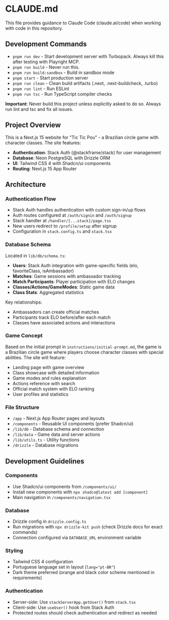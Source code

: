 # CLAUDE.md

This file provides guidance to Claude Code (claude.ai/code) when working with code in this repository.

## Development Commands

- `pnpm run dev` - Start development server with Turbopack. Always kill this after testing with Playright MCP.
- `pnpm run build` - Never run this.
- `pnpm run build:sandbox` - Build in sandbox mode
- `pnpm start` - Start production server
- `pnpm run clean` - Clean build artifacts (.next, .next-buildcheck, .turbo)
- `pnpm run lint` - Run ESLint
- `pnpm run tsc` - Run TypeScript compiler checks

**Important**: Never build this project unless explicitly asked to do so. Always run lint and tsc and fix all issues.

## Project Overview

This is a Next.js 15 website for "Tic Tic Pou" - a Brazilian circle game with character classes. The site features:

- **Authentication**: Stack Auth (@stackframe/stack) for user management
- **Database**: Neon PostgreSQL with Drizzle ORM
- **UI**: Tailwind CSS 4 with Shadcn/ui components
- **Routing**: Next.js 15 App Router

## Architecture

### Authentication Flow
- Stack Auth handles authentication with custom sign-in/up flows
- Auth routes configured at `/auth/signin` and `/auth/signup`
- Stack handler at `/handler/[...stack]/page.tsx`
- New users redirect to `/profile/setup` after signup
- Configuration in `stack.config.ts` and `stack.tsx`

### Database Schema
Located in `lib/db/schema.ts`:

- **Users**: Stack Auth integration with game-specific fields (elo, favoriteClass, isAmbassador)
- **Matches**: Game sessions with ambassador tracking
- **Match Participants**: Player participation with ELO changes
- **Classes/Actions/GameModes**: Static game data
- **Class Stats**: Aggregated statistics

Key relationships:
- Ambassadors can create official matches
- Participants track ELO before/after each match
- Classes have associated actions and interactions

### Game Concept
Based on the initial prompt in `instructions/initial-prompt.md`, the game is a Brazilian circle game where players choose character classes with special abilities. The site will feature:

- Landing page with game overview
- Class showcase with detailed information
- Game modes and rules explanation
- Actions reference with search
- Official match system with ELO ranking
- User profiles and statistics

### File Structure
- `/app` - Next.js App Router pages and layouts
- `/components` - Reusable UI components (prefer Shadcn/ui)
- `/lib/db` - Database schema and connection
- `/lib/data` - Game data and server actions
- `/lib/utils.ts` - Utility functions
- `/drizzle` - Database migrations

## Development Guidelines

### Components
- Use Shadcn/ui components from `/components/ui/`
- Install new components with `npx shadcn@latest add [component]`
- Main navigation in `/components/navigation.tsx`

### Database
- Drizzle config in `drizzle.config.ts`
- Run migrations with `npx drizzle-kit push` (check Drizzle docs for exact commands)
- Connection configured via `DATABASE_URL` environment variable

### Styling
- Tailwind CSS 4 configuration
- Portuguese language set in layout (`lang="pt-BR"`)
- Dark theme preferred (orange and black color scheme mentioned in requirements)

### Authentication
- Server-side: Use `stackServerApp.getUser()` from `stack.tsx`
- Client-side: Use `useUser()` hook from Stack Auth
- Protected routes should check authentication and redirect as needed